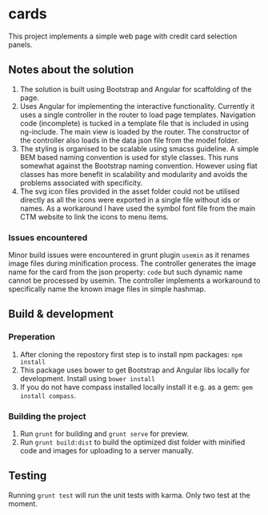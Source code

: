 # cards

This project implements a simple web page with credit card selection panels.

## Notes about the solution

1. The solution is built using Bootstrap and Angular for scaffolding of the page.
2. Uses Angular for implementing the interactive functionality. Currently it uses a single controller in the router to load page templates. Navigation code (incomplete) is tucked in a template file that is included in using ng-include. The main view is loaded by the router. The constructor of the controller also loads in the data json file from the model folder.
3. The styling is organised to be scalable using smacss guideline. A simple BEM based naming convention is used for style classes. This runs somewhat against the Bootstrap naming convention. However using flat classes has more benefit in scalability and modularity and avoids the problems associated with specificity. 
4. The svg icon files provided in the asset folder could not be utilised directly as all the icons were exported in a single file without ids or names. As a workaround I have used the symbol font file from the main CTM website to link the icons to menu items.

### Issues encountered

Minor build issues were encountered in grunt plugin `usemin` as it renames image files during minification process. The controller generates the image name for the card from the json property: `code` but such dynamic name cannot be processed by usemin. The controller implements a workaround to specifically name the known image files in simple hashmap. 

## Build & development
### Preperation
1. After cloning the repostory first step is to install npm packages: `npm install`
2. This package uses bower to get Bootstrap and Angular libs locally for development. Install using `bower install`
3. If you do not have compass installed locally install it e.g. as a gem: `gem install compass`.

### Building the project
1. Run `grunt` for building and `grunt serve` for preview.
1. Run `grunt build:dist` to build the optimized dist folder with minified code and images for uploading to a server manually.

## Testing
Running `grunt test` will run the unit tests with karma. Only two test at the moment.


